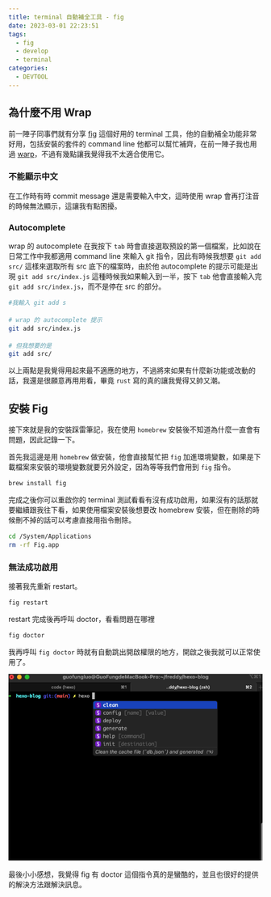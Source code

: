 ```yaml
---
title: terminal 自動補全工具 - fig
date: 2023-03-01 22:23:51
tags:
  - fig
  - develop
  - terminal
categories: 
  - DEVTOOL
---
```


## 為什麼不用 Wrap

前一陣子同事們就有分享 [fig](https://fig.io/) 這個好用的 terminal 工具，他的自動補全功能非常好用，包括安裝的套件的 command line 他都可以幫忙補齊，在前一陣子我也用過 [warp](https://www.warp.dev/)，不過有幾點讓我覺得我不太適合使用它。

<!-- more -->

### 不能顯示中文
  
  在工作時有時 commit message 還是需要輸入中文，這時使用 wrap 會再打注音的時候無法顯示，這讓我有點困擾。

### Autocomplete

wrap 的 autocomplete 在我按下 `tab` 時會直接選取預設的第一個檔案，比如說在日常工作中我都適用 command line 來輸入 git 指令，因此有時候我想要 `git add src/` 這樣來選取所有 src 底下的檔案時，由於他 autocomplete 的提示可能是出現 `git add src/index.js` 這種時候我如果輸入到一半，按下 `tab` 他會直接輸入完 `git add src/index.js`，而不是停在 src 的部分。

```bash
#我輸入 git add s

# wrap 的 autocomplete 提示
git add src/index.js

# 但我想要的是
git add src/
```

以上兩點是我覺得用起來最不適應的地方，不過將來如果有什麼新功能或改動的話，我還是很願意再用用看，畢竟 `rust` 寫的真的讓我覺得又帥又潮。

## 安裝 Fig

接下來就是我的安裝踩雷筆記，我在使用 `homebrew` 安裝後不知道為什麼一直會有問題，因此記錄一下。

首先我這邊是用 `homebrew` 做安裝，他會直接幫忙把 `fig` 加進環境變數，如果是下載檔案來安裝的環境變數就要另外設定，因為等等我們會用到 `fig` 指令。

```bash
brew install fig
```

完成之後你可以重啟你的 terminal 測試看看有沒有成功啟用，如果沒有的話那就要繼續跟我往下看，如果使用檔案安裝後想要改 homebrew 安裝，但在刪除的時候刪不掉的話可以考慮直接用指令刪除。

```bash
cd /System/Applications
rm -rf Fig.app
```

### 無法成功啟用

接著我先重新 restart。

```bash
fig restart
```

restart 完成後再呼叫 doctor，看看問題在哪裡

```bash
fig doctor
```

我再呼叫 `fig doctor` 時就有自動跳出開啟權限的地方，開啟之後我就可以正常使用了。

![fig active](https://raw.githubusercontent.com/luofreddy/images/main/uPic/2023/03/01/QrH1m3.png)

最後小小感想，我覺得 fig  有 doctor 這個指令真的是蠻酷的，並且也很好的提供的解決方法跟解決訊息。
